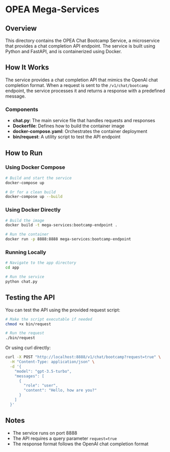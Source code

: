 # OPEA Mega-Services

## Overview

This directory contains the OPEA Chat Bootcamp Service, a microservice that provides a chat completion API endpoint. The service is built using Python and FastAPI, and is containerized using Docker.

## How It Works

The service provides a chat completion API that mimics the OpenAI chat completion format. When a request is sent to the `/v1/chat/bootcamp` endpoint, the service processes it and returns a response with a predefined message.

### Components

- **chat.py**: The main service file that handles requests and responses
- **Dockerfile**: Defines how to build the container image
- **docker-compose.yaml**: Orchestrates the container deployment
- **bin/request**: A utility script to test the API endpoint

## How to Run

### Using Docker Compose

```bash
# Build and start the service
docker-compose up

# Or for a clean build
docker-compose up --build
```

### Using Docker Directly

```bash
# Build the image
docker build -t mega-services:bootcamp-endpoint .

# Run the container
docker run -p 8888:8888 mega-services:bootcamp-endpoint
```

### Running Locally

```bash
# Navigate to the app directory
cd app

# Run the service
python chat.py
```

## Testing the API

You can test the API using the provided request script:

```bash
# Make the script executable if needed
chmod +x bin/request

# Run the request
./bin/request
```

Or using curl directly:

```bash
curl -X POST "http://localhost:8888/v1/chat/bootcamp?request=true" \
  -H "Content-Type: application/json" \
  -d '{
    "model": "gpt-3.5-turbo",
    "messages": [
      {
        "role": "user",
        "content": "Hello, how are you?"
      }
    ]
  }'
```

## Notes

- The service runs on port 8888
- The API requires a query parameter `request=true`
- The response format follows the OpenAI chat completion format
